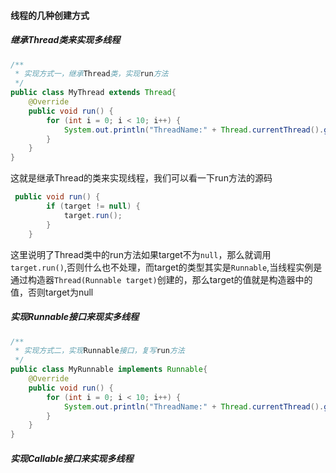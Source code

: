 #### 线程的几种创建方式
##### 继承Thread类来实现多线程
```java
/**
 * 实现方式一，继承Thread类，实现run方法
 */
public class MyThread extends Thread{
    @Override
    public void run() {
        for (int i = 0; i < 10; i++) {
            System.out.println("ThreadName:" + Thread.currentThread().getName() + ":" + i);
        }
    }
}
```
这就是继承Thread的类来实现线程，我们可以看一下run方法的源码
```java
 public void run() {
        if (target != null) {
            target.run();
        }
    }
```
这里说明了Thread类中的run方法如果target不为`null`，那么就调用`target.run()`,否则什么也不处理，而target的类型其实是`Runnable`,当线程实例是通过构造器`Thread(Runnable target)`创建的，那么target的值就是构造器中的值，否则target为null

##### 实现Runnable接口来现实多线程
```java
/**
 * 实现方式二，实现Runnable接口，复写run方法
 */
public class MyRunnable implements Runnable{
    @Override
    public void run() {
        for (int i = 0; i < 10; i++) {
            System.out.println("ThreadName:" + Thread.currentThread().getName() + ":" + i);
        }
    }
}
```
##### 实现Callable接口来实现多线程

